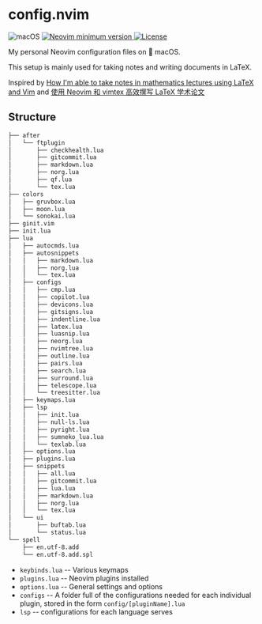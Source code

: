 # config.nvim

<p>
	<a>
		<img alt="macOS" src="https://img.shields.io/badge/macOS-%23.svg?style=flat-square&logo=apple&color=000000&logoColor=white" />
	</a>
	<a href="https://github.com/neovim/neovim/releases/tag/nightly">
		<img src="https://img.shields.io/badge/Neovim-0.7-blueviolet.svg?style=flat-square&logo=Neovim&logoColor=green" alt="Neovim minimum version"/>
	</a>
	<a href="https://github.com/jdhao/nvim-config/blob/master/LICENSE">
		<img src="https://img.shields.io/github/license/mathjiajia/config.nvim?style=flat-square&logo=GNU&label=License" alt="License"/>
	</a>
</p>

My personal Neovim configuration files on &#63743; macOS.

This setup is mainly used for taking notes and writing documents in LaTeX.

Inspired by [How I'm able to take notes in mathematics lectures using LaTeX and Vim](https://castel.dev/post/lecture-notes-1/)
and [使用 Neovim 和 vimtex 高效撰写 LaTeX 学术论文](https://sspai.com/post/64080)

## Structure

```txt
├── after
│   └── ftplugin
│       ├── checkhealth.lua
│       ├── gitcommit.lua
│       ├── markdown.lua
│       ├── norg.lua
│       ├── qf.lua
│       └── tex.lua
├── colors
│   ├── gruvbox.lua
│   ├── moon.lua
│   └── sonokai.lua
├── ginit.vim
├── init.lua
├── lua
│   ├── autocmds.lua
│   ├── autosnippets
│   │   ├── markdown.lua
│   │   ├── norg.lua
│   │   └── tex.lua
│   ├── configs
│   │   ├── cmp.lua
│   │   ├── copilot.lua
│   │   ├── devicons.lua
│   │   ├── gitsigns.lua
│   │   ├── indentline.lua
│   │   ├── latex.lua
│   │   ├── luasnip.lua
│   │   ├── neorg.lua
│   │   ├── nvimtree.lua
│   │   ├── outline.lua
│   │   ├── pairs.lua
│   │   ├── search.lua
│   │   ├── surround.lua
│   │   ├── telescope.lua
│   │   └── treesitter.lua
│   ├── keymaps.lua
│   ├── lsp
│   │   ├── init.lua
│   │   ├── null-ls.lua
│   │   ├── pyright.lua
│   │   ├── sumneko_lua.lua
│   │   └── texlab.lua
│   ├── options.lua
│   ├── plugins.lua
│   ├── snippets
│   │   ├── all.lua
│   │   ├── gitcommit.lua
│   │   ├── lua.lua
│   │   ├── markdown.lua
│   │   ├── norg.lua
│   │   └── tex.lua
│   └── ui
│       ├── buftab.lua
│       └── status.lua
└── spell
    ├── en.utf-8.add
    └── en.utf-8.add.spl
```

- `keybinds.lua` -- Various keymaps
- `plugins.lua` -- Neovim plugins installed
- `options.lua` -- General settings and options
- `configs` -- A folder full of the configurations needed for each individual plugin,
  stored in the form `config/[pluginName].lua`
- `lsp` -- configurations for each language serves
